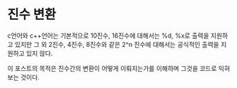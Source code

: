 # 진수 변환

c언어와 c++언어는 기본적으로 10진수, 16진수에 대해서는 %d, %x로 출력을 지원하고 있지만 그 외 2진수, 4진수, 8진수와 같은 2^n 진수에 대해서는 공식적인 출력을 지원하고 있지 않다.

이 포스트의 목적은 진수간의 변환이 어떻게 이뤄지는가를 이해하며 그것을 코드로 익혀보는 것이다.



